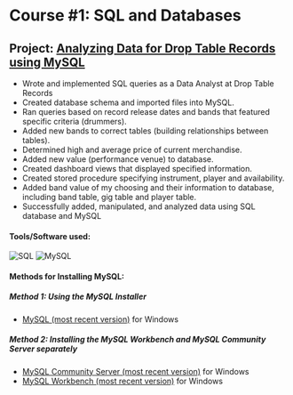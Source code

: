# Course #1: SQL and Databases

## Project: [Analyzing Data for Drop Table Records using MySQL](https://github.com/collinbashore/data-analytics-portfolio/blob/main/SQL%20%26%20Databases/Collin%20Bashore's%20SQL%20Final%20Project.sql)

 - Wrote and implemented SQL queries as a Data Analyst at Drop Table Records
 - Created database schema and imported files into MySQL.
 - Ran queries based on record release dates and bands that featured specific criteria (drummers).
 - Added new bands to correct tables (building relationships between tables).
 - Determined high and average price of current merchandise.
 - Added new value (performance venue) to database.
 - Created dashboard views that displayed specified information.
 - Created stored procedure specifying instrument, player and availability.
 - Added band value of my choosing and their information to database, including band table, gig table and player table.
 - Successfully added, manipulated, and analyzed data using SQL database and MySQL
 
#### Tools/Software used:
![SQL](https://img.shields.io/badge/Code-SQL-informational?style=flat&color=008080)
![MySQL](https://img.shields.io/badge/Database-MySQL-informational?style=flat&logo=mysql&logoColor=white&color=008080)

#### Methods for Installing MySQL:

##### Method 1: Using the MySQL Installer
- [MySQL (most recent version)](https://dev.mysql.com/downloads/windows/installer/8.0.html) for Windows

##### Method 2: Installing the MySQL Workbench and MySQL Community Server separately
- [MySQL Community Server (most recent version)](https://dev.mysql.com/downloads/mysql/) for Windows
- [MySQL Workbench (most recent version)](https://dev.mysql.com/downloads/workbench/) for Windows

